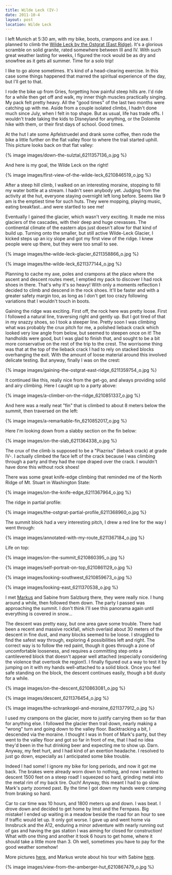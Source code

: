 ```yaml
---
title: Wilde Leck (IV-)
date: 2011-10-4
layout: post
location: Wilde Leck
---
```


I left Munich at 5:30 am, with my bike, boots, crampons and ice axe. I
planned to climb the [Wilde Leck by the Ostgrat (East Ridge)](https://www.bergsteigen.at/de/touren.aspx?ID=2350).
It's a glorious scramble on solid granite, rated somewhere between III
and IV. With such great weather lasting for weeks, I figured the rock would
be as dry and snowfree as it gets all summer. Time for a solo trip!
  
  
I like to go alone sometimes. It's kind of a head-clearing exercise. In
this case some things happened that marred the spiritual experience of
the day, but I'll get to that.
  
  
I rode the bike up from Gries, forgetting how painful steep hills are.
I'd ride for a while then get off and walk, my inner thigh muscles practically
singing. My pack felt pretty heavy. All the "good times" of the last two
months were catching up with me. Aside from a couple isolated climbs, I
hadn't done much since July, when I felt in top shape. But as usual, life
has trade offs. I wouldn't trade taking the kids to Disneyland for anything,
or the Dolomite hike with them, or their first days of school. Good times.
  
  
At the hut I ate some Apfelstruedel and drank some coffee, then rode the
bike a little further on the flat valley floor to where the trail started
uphill. This picture looks back on that flat valley:
  
  
{% image images/down-the-sulztal_6211357136_o.jpg %}
  
  
And here is my goal, the Wilde Leck on the right!
  
  
{% image images/first-view-of-the-wilde-leck_6210846519_o.jpg %}
  
  
After a steep hill climb, I walked on an interesting moraine, stopping
to fill my water bottle at a stream. I hadn't seen anybody yet. Judging
from the activity at the hut, everyone staying overnight left long before.
Seems like 9 am is the emptiest time for such huts. They were mopping,
playing music, eating breakfast...and were startled to see me!
  
  
Eventually I gained the glacier, which wasn't very exciting. It made me
miss glaciers of the cascades, with their deep and huge crevasses. The
continental climate of the eastern alps just doesn't allow for that kind
of build up. Turning onto the smaller, but still active Wilde-Leck Glacier,
I kicked steps up an icy slope and got my first view of the ridge. I knew
people were up there, but they were too small to see.
  
  
{% image images/the-wilde-leck-glacier_6211358866_o.jpg %}
  
{% image images/the-wilde-leck_6211377144_o.jpg %}
  
  
Planning to cache my axe, poles and crampons at the place where the ascent
and descent routes meet, I emptied my pack to discover I had rock shoes
in there. That's why it's so heavy! With only a moments reflection I decided
to climb and descend in the rock shoes. It'll be faster and with a greater
safety margin too, as long as I don't get too crazy following variations
that I wouldn't touch in boots.
  
  
Gaining the ridge was exciting. First off, the rock here was pretty loose.
First I followed a natural line, traversing right and gently up. But I
got tired of that in my snazzy shoes, so I took a steeper line. Pretty
soon I was climbing what was probably the crux pitch for me, a polished
lieback crack which looked very low angle from below, but seemed to steepen
once on it! The handholds were good, but I was glad to finish that, and
sought to be a bit more conservative on the rest of the trip to the crest.
The worrisome thing was that at the top of the lieback crack I had to rely
on stacked blocks overhanging the exit. With the amount of loose material
around this involved delicate testing. But anyway, finally I was on the
crest:
  
  
{% image images/gaining-the-ostgrat-east-ridge_6211359754_o.jpg %}
  
  
It continued like this, really nice from the get-go, and always providing
solid and airy climbing. Here I caught up to a party above:
  
{% image images/a-climber-on-the-ridge_6210851337_o.jpg %}
  
  
And here was a really neat "fin" that is climbed to about 8 meters below
the summit, then traversed on the left:
  
  
{% image images/a-remarkable-fin_6210852017_o.jpg %}
  
  
Here I'm looking down from a slabby section on the fin below:
  
{% image images/on-the-slab_6211364338_o.jpg %}
  
  
The crux of the climb is supposed to be a "Piazriss" (lieback crack) at
grade IV-. I actually climbed the face left of the crack because I was
climbing through a party and they had the rope draped over the crack. I
wouldn't have done this without rock shoes!
  
  
There was some great knife-edge climbing that reminded me of the North
Ridge of Mt. Stuart in Washington State:
  
  
{% image images/on-the-knife-edge_6211367964_o.jpg %}
  
  
The ridge in partial profile:
  
  
{% image images/the-ostgrat-partial-profile_6211368960_o.jpg %}
  
  
The summit block had a very interesting pitch, I drew a red line for the
way I went through:
  
  
{% image images/annotated-with-my-route_6211367184_o.jpg %}
  
  
Life on top:
  
{% image images/on-the-summit_6210860395_o.jpg %}
  
{% image images/self-portrait-on-top_6210861129_o.jpg %}
  
{% image images/looking-southwest_6210859673_o.jpg %}
  
{% image images/looking-east_6211370538_o.jpg %}
  
  
I met [Markus](https://draussen-unterwegs.de/) and Sabine from
Salzburg there, they were really nice. I hung around a while, then followed
them down. The party I passed was approaching the summit. I don't think
I'll see this panorama again until everything is covered in snow...
  
  
The descent was pretty easy, but one area gave some trouble. There had
been a recent and massive rockfall, which overlaid about 30 meters of the
descent in fine dust, and many blocks seemed to be loose. I struggled to
find the safest way through, exploring 4 possibilities left and right.
The correct way is to follow the red paint, though it goes through a zone
of uncomfortable looseness, and requires a committing step onto a cantilevered
block that doesn't appear well attached (especially considering the violence
that overtook the region!). I finally figured out a way to test it by jumping
on it with my hands well-attached to a solid block. Once you feel safe
standing on the block, the descent continues easily, though a bit dusty
for a while.
  
  
{% image images/on-the-descent_6210863081_o.jpg %}
  
{% image images/descent_6211376454_o.jpg %}
  
{% image images/the-schrankogel-and-moraine_6211377912_o.jpg %}
  
  
I used my crampons on the glacier, more to justify carrying them so far
than for anything else. I followed the glacier then trail down, nearly
making a "wrong" turn and going down to the valley floor. Backtracking
a bit, I descended via the moraine. I thought I was in front of Mark's
party, but they went to the valley floor and got so far in front of me,
that I had no idea they'd been in the hut drinking beer and expecting me
to show up. Darn. Anyway, my feet hurt, and I had kind of an exertion headache.
I resolved to just go down, especially as I anticipated some bike trouble.
  
  
Indeed I had some! I ignore my bike for long periods, and now it got me
back. The brakes were already worn down to nothing, and now I wanted to
descent 1500 feet on a steep road! I squeezed so hard, grinding metal into
the metal rim of my back tire. Ouch! Anyway, this meant I had to go slow.
Mark's party zoomed past. By the time I got down my hands were cramping
from braking so hard.
  
  
Car to car time was 10 hours, and 1800 meters up and down. I was beat.
I drove down and decided to get home by Imst and the Fernpass. Big mistake!
I ended up waiting in a meadow beside the road for an hour to see if traffic
would let up. It only got worse. I gave up and went home via Innsbruck
and the A12, enduring a minor adventure with nearly running out of gas
and having the gas station I was aiming for closed for construction! What
with one thing and another it took 6 hours to get home, where it should
take a little more than 3\. Oh well, sometimes you have to pay for the good
weather somehow!
  
  
More pictures [here](https://www.flickr.com/photos/ripsawridge/sets/72157627692562739/),
and Markus wrote about his tour with Sabine [here](https://www.draussen-unterwegs.de/Tourenblog/2011/Wildeleck/html/01.htm).
  
{% image images/view-from-the-amberger-hut_6210867479_o.jpg %}
  
